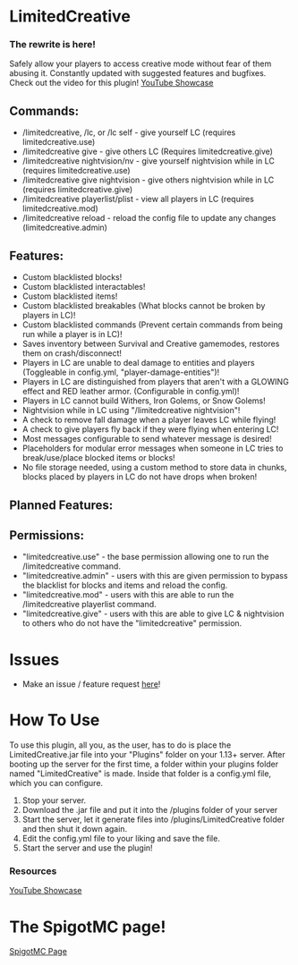 # LimitedCreative

### The rewrite is here!

Safely allow your players to access creative mode without fear of them abusing it. Constantly updated with suggested features and bugfixes.
Check out the video for this plugin!
[YouTube Showcase](https://youtu.be/Z21t_WqM8ho)

## Commands:
- /limitedcreative, /lc, or /lc self - give yourself LC (requires limitedcreative.use)
- /limitedcreative give <target> - give others LC (Requires limitedcreative.give)
- /limitedcreative nightvision/nv - give yourself nightvision while in LC (requires limitedcreative.use)
- /limitedcreative give nightvision <target> - give others nightvision while in LC (requires limitedcreative.give)
- /limitedcreative playerlist/plist - view all players in LC (requires limitedcreative.mod)
- /limitedcreative reload - reload the config file to update any changes (limitedcreative.admin)

## Features:
- Custom blacklisted blocks!
- Custom blacklisted interactables!
- Custom blacklisted items!
- Custom blacklisted breakables (What blocks cannot be broken by players in LC)!
- Custom blacklisted commands (Prevent certain commands from being run while a player is in LC)!
- Saves inventory between Survival and Creative gamemodes, restores them on crash/disconnect!
- Players in LC are unable to deal damage to entities and players (Toggleable in config.yml, "player-damage-entities")!
- Players in LC are distinguished from players that aren't with a GLOWING effect and RED leather armor. (Configurable in config.yml)!
- Players in LC cannot build Withers, Iron Golems, or Snow Golems!
- Nightvision while in LC using "/limitedcreative nightvision"!
- A check to remove fall damage when a player leaves LC while flying!
- A check to give players fly back if they were flying when entering LC!
- Most messages configurable to send whatever message is desired!
- Placeholders for modular error messages when someone in LC tries to break/use/place blocked items or blocks!
- No file storage needed, using a custom method to store data in chunks, blocks placed by players in LC do not have drops when broken!

## Planned Features:

## Permissions:
- "limitedcreative.use" - the base permission allowing one to run the /limitedcreative command.
- "limitedcreative.admin" - users with this are given permission to bypass the blacklist for blocks and items and reload the config.
- "limitedcreative.mod" - users with this are able to run the /limitedcreative playerlist command.
- "limitedcreative.give" - users with this are able to give LC & nightvision to others who do not have the "limitedcreative" permission.
 
# Issues
  - Make an issue / feature request [here](https://github.com/Adelemphii/LimitedCreative/issues)! 

# How To Use
To use this plugin, all you, as the user, has to do is place the LimitedCreative.jar file into your "Plugins" folder on your 1.13+ server. After booting up the server for the first time, a folder within your plugins folder named "LimitedCreative" is made. Inside that folder is a config.yml file, which you can configure. 

1. Stop your server.
2. Download the .jar file and put it into the /plugins folder of your server
3. Start the server, let it generate files into /plugins/LimitedCreative folder and then shut it down again.
4. Edit the config.yml file to your liking and save the file.
5. Start the server and use the plugin!

### Resources
[YouTube Showcase](https://youtu.be/Z21t_WqM8ho)

# **The SpigotMC page!**
[SpigotMC Page](https://www.spigotmc.org/resources/limitedcreative.88444/)

